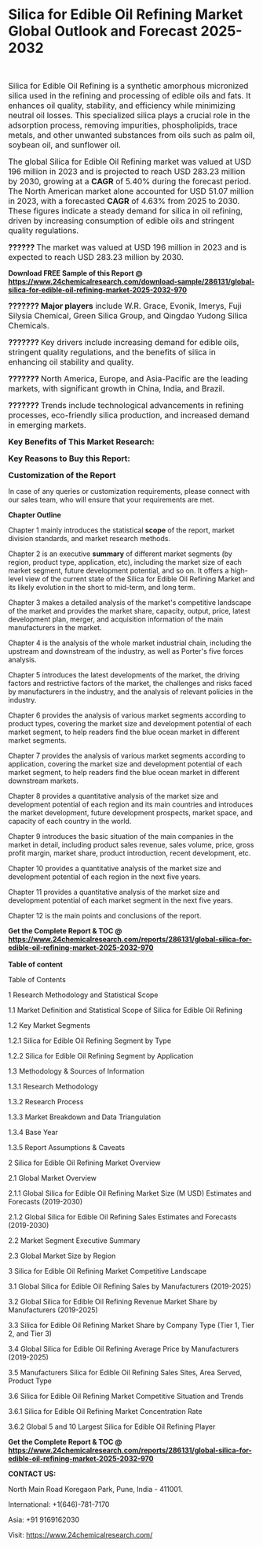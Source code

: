 <h1>Silica for Edible Oil Refining Market Global Outlook and Forecast 2025-2032</h1><br/><p><span style="font-size:16px">Silica for Edible Oil Refining is a synthetic amorphous micronized silica used in the refining and processing of edible oils and fats. It enhances oil quality, stability, and efficiency while minimizing neutral oil losses. This specialized silica plays a crucial role in the adsorption process, removing impurities, phospholipids, trace metals, and other unwanted substances from oils such as palm oil, soybean oil, and sunflower oil.</span></p><p><span style="font-size:16px">The global Silica for Edible Oil Refining market was valued at USD 196 million in 2023 and is projected to reach USD 283.23 million by 2030, growing at a <strong>CAGR</strong> of 5.40% during the forecast period. The North American market alone accounted for USD 51.07 million in 2023, with a forecasted <strong>CAGR</strong> of 4.63% from 2025 to 2030. These figures indicate a steady demand for silica in oil refining, driven by increasing consumption of edible oils and stringent quality regulations.</span></p><p><span style="font-size:16px"><strong>?????? </strong>The market was valued at USD 196 million in 2023 and is expected to reach USD 283.23 million by 2030.</span></p><div><b>Download FREE Sample of this Report @ <a href="https://www.24chemicalresearch.com/download-sample/286131/global-silica-for-edible-oil-refining-market-2025-2032-970">https://www.24chemicalresearch.com/download-sample/286131/global-silica-for-edible-oil-refining-market-2025-2032-970</a></b></div><p><span style="font-size:16px"><strong>??????? </strong><strong>Major players</strong> include W.R. Grace, Evonik, Imerys, Fuji Silysia Chemical, Green Silica Group, and Qingdao Yudong Silica Chemicals.</span></p><p><span style="font-size:16px"><strong>??????? </strong>Key drivers include increasing demand for edible oils, stringent quality regulations, and the benefits of silica in enhancing oil stability and quality.</span></p><p><span style="font-size:16px"><strong>??????? </strong>North America, Europe, and Asia-Pacific are the leading markets, with significant growth in China, India, and Brazil.</span></p><p><span style="font-size:16px"><strong>??????? </strong>Trends include technological advancements in refining processes, eco-friendly silica production, and increased demand in emerging markets.</span></p><p><span style="font-size:16px"><strong>Key Benefits of This Market Research:</strong></span></p><p><span style="font-size:16px"><strong>Key <strong>Reasons to Buy</strong> this Report:</strong></span></p><p><span style="font-size:16px"><strong>Customization of the Report</strong></span></p><p>In case of any queries or customization requirements, please connect with our sales team, who will ensure that your requirements are met.</p><p><strong>Chapter Outline</strong></p><p>Chapter 1 mainly introduces the statistical <strong>scope</strong> of the report, market division standards, and market research methods.</p><p>Chapter 2 is an executive <strong>summary</strong> of different market segments (by region, product type, application, etc), including the market size of each market segment, future development potential, and so on. It offers a high-level view of the current state of the Silica for Edible Oil Refining Market and its likely evolution in the short to mid-term, and long term.</p><p>Chapter 3 makes a detailed analysis of the market's competitive landscape of the market and provides the market share, capacity, output, price, latest development plan, merger, and acquisition information of the main manufacturers in the market.</p><p>Chapter 4 is the analysis of the whole market industrial chain, including the upstream and downstream of the industry, as well as Porter's five forces analysis.</p><p>Chapter 5 introduces the latest developments of the market, the driving factors and restrictive factors of the market, the challenges and risks faced by manufacturers in the industry, and the analysis of relevant policies in the industry.</p><p>Chapter 6 provides the analysis of various market segments according to product types, covering the market size and development potential of each market segment, to help readers find the blue ocean market in different market segments.</p><p>Chapter 7 provides the analysis of various market segments according to application, covering the market size and development potential of each market segment, to help readers find the blue ocean market in different downstream markets.</p><p>Chapter 8 provides a quantitative analysis of the market size and development potential of each region and its main countries and introduces the market development, future development prospects, market space, and capacity of each country in the world.</p><p>Chapter 9 introduces the basic situation of the main companies in the market in detail, including product sales revenue, sales volume, price, gross profit margin, market share, product introduction, recent development, etc.</p><p>Chapter 10 provides a quantitative analysis of the market size and development potential of each region in the next five years.</p><p>Chapter 11 provides a quantitative analysis of the market size and development potential of each market segment in the next five years.</p><p>Chapter 12 is the main points and conclusions of the report.</p><div><b>Get the Complete Report & TOC @ <a href="https://www.24chemicalresearch.com/reports/286131/global-silica-for-edible-oil-refining-market-2025-2032-970">https://www.24chemicalresearch.com/reports/286131/global-silica-for-edible-oil-refining-market-2025-2032-970</a></b></div><br><b>Table of content</b><p>Table of Contents<br />
 
 1 Research Methodology and Statistical Scope<br />
 
 1.1 Market Definition and Statistical Scope of Silica for Edible Oil Refining<br />
 
 1.2 Key Market Segments<br />
 
 1.2.1 Silica for Edible Oil Refining Segment by Type<br />
 
 1.2.2 Silica for Edible Oil Refining Segment by Application<br />
 
 1.3 Methodology & Sources of Information<br />
 
 1.3.1 Research Methodology<br />
 
 1.3.2 Research Process<br />
 
 1.3.3 Market Breakdown and Data Triangulation<br />
 
 1.3.4 Base Year<br />
 
 1.3.5 Report Assumptions & Caveats<br />
 
 2 Silica for Edible Oil Refining Market Overview<br />
 
 2.1 Global Market Overview<br />
 
 2.1.1 Global Silica for Edible Oil Refining Market Size (M USD) Estimates and Forecasts (2019-2030)<br />
 
 2.1.2 Global Silica for Edible Oil Refining Sales Estimates and Forecasts (2019-2030)<br />
 
 2.2 Market Segment Executive Summary<br />
 
 2.3 Global Market Size by Region<br />
 
 3 Silica for Edible Oil Refining Market Competitive Landscape<br />
 
 3.1 Global Silica for Edible Oil Refining Sales by Manufacturers (2019-2025)<br />
 
 3.2 Global Silica for Edible Oil Refining Revenue Market Share by Manufacturers (2019-2025)<br />
 
 3.3 Silica for Edible Oil Refining Market Share by Company Type (Tier 1, Tier 2, and Tier 3)<br />
 
 3.4 Global Silica for Edible Oil Refining Average Price by Manufacturers (2019-2025)<br />
 
 3.5 Manufacturers Silica for Edible Oil Refining Sales Sites, Area Served, Product Type<br />
 
 3.6 Silica for Edible Oil Refining Market Competitive Situation and Trends<br />
 
 3.6.1 Silica for Edible Oil Refining Market Concentration Rate<br />
 
 3.6.2 Global 5 and 10 Largest Silica for Edible Oil Refining Player<br><div><b>Get the Complete Report & TOC @ <a href="https://www.24chemicalresearch.com/reports/286131/global-silica-for-edible-oil-refining-market-2025-2032-970">https://www.24chemicalresearch.com/reports/286131/global-silica-for-edible-oil-refining-market-2025-2032-970</a></b></div></p>
 
 <b>CONTACT US:</b><br>
 
 North Main Road Koregaon Park, Pune, India - 411001.<br/>
 
 International: +1(646)-781-7170<br/>
 
 Asia: +91 9169162030<br/>
 
 Visit: <a href="https://www.24chemicalresearch.com/">https://www.24chemicalresearch.com/</a>
 
 <br>